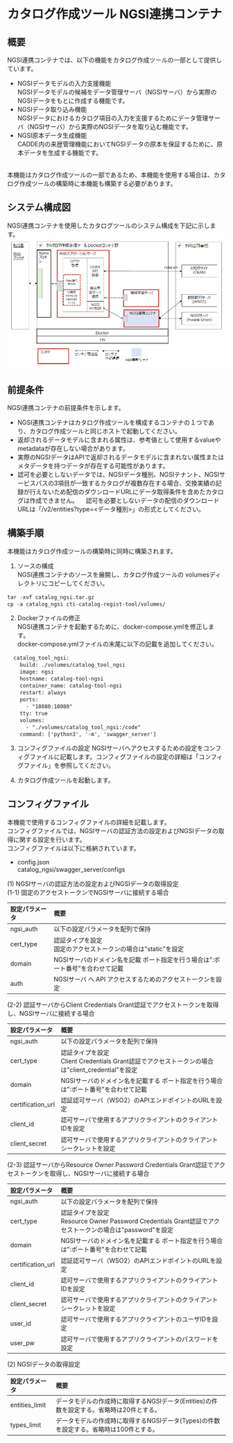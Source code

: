 # カタログ作成ツール NGSI連携コンテナ

## 概要
NGSI連携コンテナでは、以下の機能をカタログ作成ツールの一部として提供しています。

 - NGSIデータモデルの入力支援機能<br>
NGSIデータモデルの候補をデータ管理サーバ（NGSIサーバ）から実際のNGSIデータをもとに作成する機能です。
 - NGSIデータ取り込み機能<br>
 NGSIデータにおけるカタログ項目の入力を支援するためにデータ管理サーバ（NGSIサーバ）から実際のNGSIデータを取り込む機能です。
 - NGSI原本データ生成機能<br>
 CADDE内の来歴管理機能においてNGSIデータの原本を保証するために、原本データを生成する機能です。

<br>
本機能はカタログ作成ツールの一部であるため、本機能を使用する場合は、カタログ作成ツールの構築時に本機能も構築する必要があります。

## システム構成図
NGSI連携コンテナを使用したカタログツールのシステム構成を下記に示します。
![Alt text](catalog_ngsi.png?raw=true "Title")<br>

## 前提条件
NGSI連携コンテナの前提条件を示します。<br>

 - NGSI連携コンテナはカタログ作成ツールを構成するコンテナの１つであり、カタログ作成ツールと同じホストで起動してください。
 - 返却されるデータモデルに含まれる属性は、参考値として使用するvalueや metadataが存在しない場合があります。
 - 実際のNGSIデータはAPIで返却されるデータモデルに含まれない属性またはメタデータを持つデータが存在する可能性があります。
 - 認可を必要としないデータでは、NGSIデータ種別、NGSIテナント、NGSIサービスパスの3項目が一致するカタログが複数存在する場合、交換実績の記録が行えないため配信のダウンロードURLにデータ取得条件を含めたカタログは作成できません。
　認可を必要としないデータの配信のダウンロードURLは「/v2/entities?type=<データ種別>」の形式としてください。


## 構築手順
本機能はカタログ作成ツールの構築時に同時に構築されます。<br>

1. ソースの構成 <br>
NGSI連携コンテナのソースを展開し、カタログ作成ツールの volumesディレクトリにコピーしてください。
```
tar -xvf catalog_ngsi.tar.gz 
cp -a catalog_ngsi cti-catalog-regist-tool/volumes/
```

2. Dockerファイルの修正 <br>
NGSI連携コンテナを起動するために、docker-compose.ymlを修正します。<br>
docker-compose.ymlファイルの末尾に以下の記載を追加してください。
```
  catalog_tool_ngsi:
    build: ./volumes/catalog_tool_ngsi
    image: ngsi
    hostname: catalog-tool-ngsi
    container_name: catalog-tool-ngsi
    restart: always
    ports:
      - "18080:18080"
    tty: true
    volumes:
      - "./volumes/catalog_tool_ngsi:/code"
    command: ['python3', '-m', 'swagger_server']
```

3. コンフィグファイルの設定
NGSIサーバへアクセスするための設定をコンフィグファイルに記載します。コンフィグファイルの設定の詳細は「コンフィグファイル」を参照してください。

4. カタログ作成ツールを起動します。

## コンフィグファイル
本機能で使用するコンフィグファイルの詳細を記載します。<br>
コンフィグファイルでは、NGSIサーバの認証方法の設定およびNGSIデータの取得に関する設定を行います。<br>
コンフィグファイルは以下に格納されています。<br>

- config.json
  <br>catalog_ngsi/swagger_server/configs<br>

(1) NGSIサーバの認証方法の設定およびNGSIデータの取得設定<br>
(1-1) 固定のアクセストークンでNGSIサーバに接続する場合

  | 設定パラメータ    | 概要                                                                                                   |
  | :---------------- | :----------------------------------------------------------------------------------------------------- |
  | ngsi_auth         | 以下の設定パラメータを配列で保持                                                                       |
  | cert_type         | 認証タイプを設定<br> 固定のアクセストークンの場合は"static"を設定                                      |
  | domain            | NGSIサーバのドメイン名を記載 ポート指定を行う場合は":ポート番号"を合わせて記載                         |
  | auth              | NGSIサーバ へ API アクセスするためのアクセストークンを設定                                             |

  (2-2) 認証サーバからClient Credentials Grant認証でアクセストークンを取得し、NGSIサーバに接続する場合

  | 設定パラメータ    | 概要                                                                                                   |
  | :---------------- | :----------------------------------------------------------------------------------------------------- |
  | ngsi_auth         | 以下の設定パラメータを配列で保持                                                                       |
  | cert_type         | 認証タイプを設定<br>  Client Credentials Grant認証でアクセストークンの場合は"client_credential"を設定  |
  | domain            | NGSIサーバのドメイン名を記載する ポート指定を行う場合は":ポート番号"を合わせて記載                     |
  | certification_url | 認証認可サーバ（WSO2）のAPIエンドポイントのURLを設定                                                   |
  | client_id         | 認可サーバで使用するアプリクライアントのクライアントIDを設定                                           |
  | client_secret     | 認可サーバで使用するアプリクライアントのクライアントシークレットを設定                                 |
  
  (2-3) 認証サーバからResource Owner Password Credentials Grant認証でアクセストークンを取得し、NGSIサーバに接続する場合

  | 設定パラメータ    | 概要                                                                                                           |
  | :---------------- | :------------------------------------------------------------------------------------------------------------- |
  | ngsi_auth         | 以下の設定パラメータを配列で保持                                                                               |
  | cert_type         | 認証タイプを設定<br> Resource Owner Password Credentials Grant認証でアクセストークンの場合は"password"を設定   |
  | domain            | NGSIサーバのドメイン名を記載する ポート指定を行う場合は":ポート番号"を合わせて記載                             |
  | certification_url | 認証認可サーバ（WSO2）のAPIエンドポイントのURLを設定                                                           |
  | client_id         | 認可サーバで使用するアプリクライアントのクライアントIDを設定                                                   |
  | client_secret     | 認可サーバで使用するアプリクライアントのクライアントシークレットを設定                                         |
  | user_id           | 認可サーバで使用するアプリクライアントのユーザIDを設定                                                         |
  | user_pw           | 認可サーバで使用するアプリクライアントのパスワードを設定                                                       |


(2) NGSIデータの取得設定<br>

  | 設定パラメータ    | 概要                                                                                                   |
  | :---------------- | :----------------------------------------------------------------------------------------------------- |
  | entities_limit    | データモデルの作成時に取得するNGSIデータ(Entities)の件数を設定する。省略時は20件とする。               |
  | types_limit       | データモデルの作成時に取得するNGSIデータ(Types)の件数を設定する。省略時は100件とする。                 |

